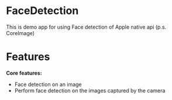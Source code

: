 # FaceDetection
This is demo app for using Face detection of Apple native api (p.s. CoreImage)
# Features

**Core features:**
- Face detection on an image
- Perform face detection on the images captured by the camera

